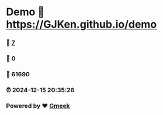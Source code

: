 # Demo :link: https://GJKen.github.io/demo 
### :page_facing_up: [7](https://GJKen.github.io/demo/tag.html) 
### :speech_balloon: 0 
### :hibiscus: 61690 
### :alarm_clock: 2024-12-15 20:35:26 
### Powered by :heart: [Gmeek](https://github.com/Meekdai/Gmeek)
